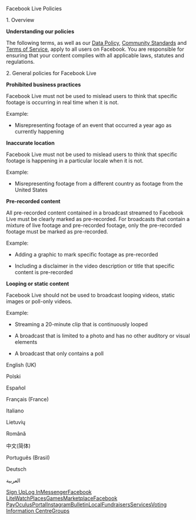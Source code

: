 Facebook Live Policies

1\. Overview

**Understanding our policies**

The following terms, as well as our [Data Policy](https://www.facebook.com/about/privacy/), [Community Standards](https://www.facebook.com/communitystandards/) and [Terms of Service](https://www.facebook.com/legal/terms), apply to all users on Facebook. You are responsible for ensuring that your content complies with all applicable laws, statutes and regulations.

2\. General policies for Facebook Live

**Prohibited business practices**

Facebook Live must not be used to mislead users to think that specific footage is occurring in real time when it is not.

Example:

*   Misrepresenting footage of an event that occurred a year ago as currently happening

**Inaccurate location**

Facebook Live must not be used to mislead users to think that specific footage is happening in a particular locale when it is not.

Example:

*   Misrepresenting footage from a different country as footage from the United States

**Pre-recorded content**

All pre-recorded content contained in a broadcast streamed to Facebook Live must be clearly marked as pre-recorded. For broadcasts that contain a mixture of live footage and pre-recorded footage, only the pre-recorded footage must be marked as pre-recorded.

Example:

*   Adding a graphic to mark specific footage as pre-recorded

*   Including a disclaimer in the video description or title that specific content is pre-recorded

**Looping or static content**

Facebook Live should not be used to broadcast looping videos, static images or poll-only videos.

Example:

*   Streaming a 20-minute clip that is continuously looped

*   A broadcast that is limited to a photo and has no other auditory or visual elements

*   A broadcast that only contains a poll

English (UK)

Polski

Español

Français (France)

Italiano

Lietuvių

Română

中文(简体)

Português (Brasil)

Deutsch

العربية

[Sign Up](https://www.facebook.com/reg/)[Log In](https://www.facebook.com/login/)[Messenger](https://l.facebook.com/l.php?u=https%3A%2F%2Fmessenger.com%2F&h=AT1DaLjqRro2o_JjLM2huGeI1qhlb0rKxWAB5laXIAI5uhrrEthhIYz84tlAyFLy30nQLBl2sPKHUi_KZVz8W3gjP3n1pCvaRHDkYBF2RwVnDv5vxuPuVCCUrNnJBG8-jiEvhjpmd5JjD8LCaw2bu1YCS83BZQQG1NMAeA)[Facebook Lite](https://www.facebook.com/lite/)[Watch](https://en-gb.facebook.com/watch/)[Places](https://www.facebook.com/places/)[Games](https://www.facebook.com/games/)[Marketplace](https://www.facebook.com/marketplace/)[Facebook Pay](https://pay.facebook.com/)[Oculus](https://l.facebook.com/l.php?u=https%3A%2F%2Fwww.oculus.com%2F&h=AT1DaLjqRro2o_JjLM2huGeI1qhlb0rKxWAB5laXIAI5uhrrEthhIYz84tlAyFLy30nQLBl2sPKHUi_KZVz8W3gjP3n1pCvaRHDkYBF2RwVnDv5vxuPuVCCUrNnJBG8-jiEvhjpmd5JjD8LCaw2bu1YCS83BZQQG1NMAeA)[Portal](https://portal.facebook.com/)[Instagram](https://l.facebook.com/l.php?u=https%3A%2F%2Fwww.instagram.com%2F&h=AT1DaLjqRro2o_JjLM2huGeI1qhlb0rKxWAB5laXIAI5uhrrEthhIYz84tlAyFLy30nQLBl2sPKHUi_KZVz8W3gjP3n1pCvaRHDkYBF2RwVnDv5vxuPuVCCUrNnJBG8-jiEvhjpmd5JjD8LCaw2bu1YCS83BZQQG1NMAeA)[Bulletin](https://www.bulletin.com/)[Local](https://www.facebook.com/local/lists/245019872666104/)[Fundraisers](https://www.facebook.com/fundraisers/)[Services](https://www.facebook.com/biz/directory/)[Voting Information Centre](https://www.facebook.com/votinginformationcenter/?entry_point=c2l0ZQ%3D%3D)[Groups](https://www.facebook.com/groups/explore/)